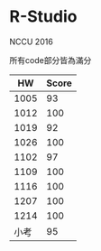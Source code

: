 # R-Studio
NCCU 2016


所有code部分皆為滿分

|HW  |Score|
|----|-----|
|1005|93   |
|1012|100  |
|1019|92   |
|1026|100  |
|1102|97   |
|1109|100  |
|1116|100  |
|1207|100  |
|1214|100  |
|小考 |95   |
